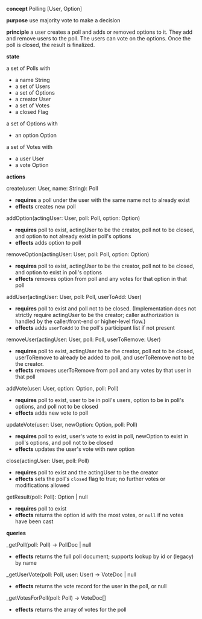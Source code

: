 **concept** Polling [User, Option]

**purpose** use majority vote to make a decision

**principle** a user creates a poll and adds or removed options to it.
They add and remove users to the poll. The users can vote on the options. Once the
poll is closed, the result is finalized.

**state**

a set of Polls with

* a name String
* a set of Users
* a set of Options
* a creator User
* a set of Votes
* a closed Flag

a set of Options with

* an option Option

a set of Votes with

* a user User
* a vote Option

**actions**

create(user: User, name: String): Poll

*   **requires** a poll under the user with the same name not to already exist
*   **effects** creates new poll

addOption(actingUser: User, poll: Poll, option: Option)

*   **requires** poll to exist, actingUser to be the creator, poll not to be closed, and option to not already exist in poll's options
*   **effects** adds option to poll

removeOption(actingUser: User, poll: Poll, option: Option)

*   **requires** poll to exist, actingUser to be the creator, poll not to be closed, and option to exist in poll's options
*   **effects** removes option from poll and any votes for that option in that poll

addUser(actingUser: User, poll: Poll, userToAdd: User)

- **requires** poll to exist and poll not to be closed. (Implementation does not strictly require actingUser to be the creator; caller authorization is handled by the caller/front-end or higher-level flow.)
- **effects** adds `userToAdd` to the poll's participant list if not present

removeUser(actingUser: User, poll: Poll, userToRemove: User)

*   **requires** poll to exist, actingUser to be the creator, poll not to be closed, userToRemove to already be added to poll, and userToRemove not to be the creator.
*   **effects** removes userToRemove from poll and any votes by that user in that poll

addVote(user: User, option: Option, poll: Poll)

*   **requires** poll to exist, user to be in poll's users, option to be in poll's options, and poll not to be closed
*   **effects** adds new vote to poll

updateVote(user: User, newOption: Option, poll: Poll)

*   **requires** poll to exist, user's vote to exist in poll, newOption to exist in poll's options, and poll not to be closed
*   **effects** updates the user's vote with new option

close(actingUser: User, poll: Poll)

- **requires** poll to exist and the actingUser to be the creator
- **effects** sets the poll's `closed` flag to true; no further votes or modifications allowed

getResult(poll: Poll): Option | null

- **requires** poll to exist
- **effects** returns the option id with the most votes, or `null` if no votes have been cast

**queries**

_getPoll(poll: Poll) -> PollDoc | null

- **effects** returns the full poll document; supports lookup by id or (legacy) by name

_getUserVote(poll: Poll, user: User) -> VoteDoc | null

- **effects** returns the vote record for the user in the poll, or null

_getVotesForPoll(poll: Poll) -> VoteDoc[]

- **effects** returns the array of votes for the poll
